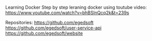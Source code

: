 Learning Docker Step by step leraning docker using toutube video: https://www.youtube.com/watch?v=bhBSlnQcq2k&t=239s

Repositories: https://github.com/egedsoft https://github.com/egedsoft/user-service-api https://github.com/egedsoft/website
